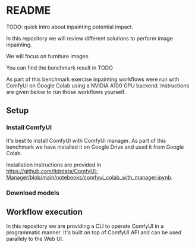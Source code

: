 # README

TODO: quick intro about inpainting potential impact.

In this repository we will review different solutions to perform image inpainting.

We will focus on furniture images.

You can find the benchmark result in TODO

As part of this benchmark exercise inpainting workflows were run with ComfyUI on Google Colab using a NVIDIA A100 GPU backend. Instructions are given below to run those workflows yourself.


## Setup

### Install ComfyUI

It's best to install ComfyUI with ComfyUI manager. As part of this benchmark we have installed it on Google Drive and used it from Google Colab.

Installation instructions are provided in https://github.com/ltdrdata/ComfyUI-Manager/blob/main/notebooks/comfyui_colab_with_manager.ipynb.


### Download models

###

## Workflow execution

In this repository we are providing a CLI to operate ComfyUI in a programmatic manner. It's built on top of ComfyUI API and can be used parallely to the Web UI.
